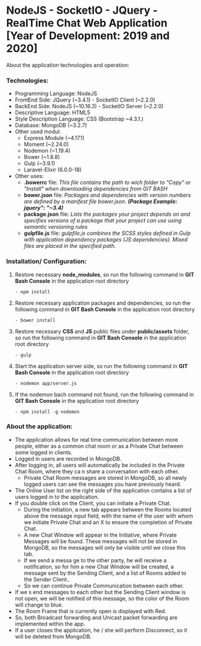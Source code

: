 # NodeJS - SocketIO - JQuery - RealTime Chat Web Application [Year of Development: 2019 and 2020]

About the application technologies and operation:

### Technologies:
- Programming Language: NodeJS
- FrontEnd Side: JQuery (~3.4.1) - SocketIO Client (~2.2.0)
- BackEnd Side: NodeJS (~10.16.3) - SocketIO Server (~2.2.0)
- Descriptive Language: HTML5 
- Style Description Language: CSS (Bootstrap ~4.3.1.)
- Database: MongoDB (~3.2.7)
- Other used modul: 
  - Express Module (~4.17.1)
  - Moment (~2.24.0)
  - Nodemon (~1.19.4)
  - Bower (~1.8.8)
  - Gulp (~3.9.1)
  - Laravel-Elixir (6.0.0-18)
- Other uses: 
  - **.bowerrc** file: *This file contains the path to wich folder to "Copy" or "Install" when downloading dependencies from GIT BASH*
  - **bower.json** file: *Packages and dependencies with version numbers are defined by a manifest file bower.json. **(Package Example: jquery": "~3.4)***
  - **package.json** file: *Lists the packages your project depends on and specifies versions of a package that your project can use using semantic versioning rules*
  - **gulpfile.js** file: *gulpfile.js combines the SCSS styles defined in Gulp with application dependency packages (JS dependencies). Mixed files are placed in the specified path.*

### Installation/ Configuration:

1. Restore necessary **node_modules**, so run the following command in **GIT Bash Console** in the application root directory

   ```
   - npm install
   ```

2. Restore necessary application packages and dependencies, so run the following command in **GIT Bash Console** in the application root directory

   ```
   - bower install
   ```
   
3. Restore necessary **CSS** and **JS** public files under **public/assets** folder, so run the following command in **GIT Bash Console** in the application root directory

   ```
   - gulp
   ```

4. Start the application server side, so run the following command in **GIT Bash Console** in the application root directory

   ```
   - nodemon app/server.js
   ``` 

5. If the nodemon bach command not found, run the following command in **GIT Bash Console** in the application root directory

   ```
   - npm install -g nodemon
   ```  

### About the application:
- The application allows for real time communication between more people, either as a common chat room or as a Private Chat between some logged in clients.
- Logged in users are recorded in MongoDB.
- After logging in, all users will automatically be included in the Private Chat Room, where they ca n share a conversation with each other.
  - Private Chat Room messages are stored in MongoDB, so all newly logged users can see the messages you have previously heard.
- The Online User list on the right side of the application contains a list of users logged in to the application.
- If you double click on the Client, you can initiate a Private Chat.
  - During the initiation, a new tab appears between the Rooms located above the message input field, with the name of the user with whom we initiate Private Chat and an X to ensure the completion of Private Chat.
  - A new Chat Window will appear in the Initiative, where Private Messages will be found. These messages will not be stored in MongoDB, so the messages will only be visible until we close this tab.
  - If we send a messa ge to the other party, he will receive a notification, so for him a new Chat Window will be created, a message sent by the Sending Client, and a list of Rooms added to the Sender Client..
  - So we can continue Private Communication between each other.
- If we s end messages to each other but the Sending Client window is not open, we will be notified of this message, so the color of the Room will change to blue.
- The Room Frame that is currently open is displayed with Red.
- So, both Broadcast forwarding and Unicast packet forwarding are implemented within the app.
- If a user closes the application, he / she will perform Disconnect, so it will be deleted from MongoDB.
